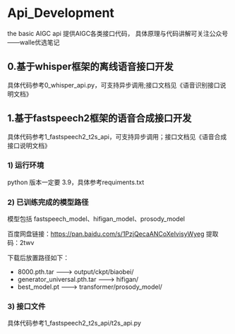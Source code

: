 # Api_Development
the basic AIGC api
提供AIGC各类接口代码， 具体原理与代码讲解可关注公众号——walle优选笔记

## 0.基于whisper框架的离线语音接口开发
   具体代码参考0_whisper_api.py，可支持异步调用;接口文档见《语音识别接口说明文档》

## 1.基于fastspeech2框架的语音合成接口开发
具体代码参考1_fastspeech2_t2s_api，可支持异步调用；接口文档见《语音合成接口说明文档》

### 1) 运行环境
python 版本一定要 3.9，具体参考requiments.txt

### 2) 已训练完成的模型路径
   模型包括 fastspeech_model、hifigan_model、prosody_model
   
   百度网盘链接：https://pan.baidu.com/s/1PzjQecaANCoXeIvisyWyeg 
   提取码：2twv

   下载后放置路径如下：
   - 8000.pth.tar ---> output/ckpt/biaobei/
   - generator_universal.pth.tar ---> hifigan/
   - best_model.pt ---> transformer/prosody_model/

### 3) 接口文件
具体代码参考1_fastspeech2_t2s_api/t2s_api.py
